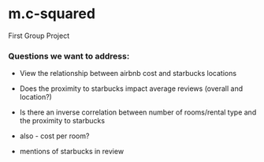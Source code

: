 # m.c-squared
First Group Project


### Questions we want to address:

* View the relationship between airbnb cost and starbucks locations 

* Does the proximity to starbucks impact average reviews (overall and location?)

* Is there an inverse correlation between number of rooms/rental type and the proximity to starbucks
* also - cost per room?

* mentions of starbucks in review